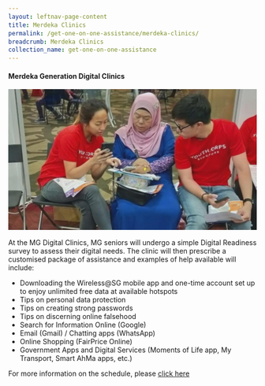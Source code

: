 ```yaml
---
layout: leftnav-page-content
title: Merdeka Clinics
permalink: /get-one-on-one-assistance/merdeka-clinics/
breadcrumb: Merdeka Clinics
collection_name: get-one-on-one-assistance
---
```


#### Merdeka Generation Digital Clinics<br>

![image](/images/get-one-on-one-assistance/merdeka-clinics2.jpeg)

At the MG Digital Clinics, MG seniors will undergo a simple Digital Readiness survey to assess their digital needs. The clinic will then prescribe a customised package of assistance and examples of help available will include:<br>
*	Downloading the Wireless@SG mobile app and one-time account set up to enjoy unlimited free data at available hotspots<br> 
*	Tips on personal data protection<br>
*	Tips on creating strong passwords<br> 
*	Tips on discerning online falsehood<br> 
*	Search for Information Online (Google)<br> 
*	Email (Gmail) / Chatting apps (WhatsApp)<br> 
*	Online Shopping (FairPrice Online)<br> 
*	Government Apps and Digital Services (Moments of Life app, My Transport, Smart AhMa apps, etc.)<br> 

For more information on the schedule, please <a href="www.imda.gov.sg/dc" target="_blank">click here</a>
